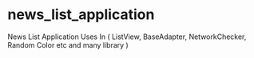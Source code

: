 # news_list_application
News List Application Uses In ( ListView, BaseAdapter, NetworkChecker, Random Color etc and many library )
